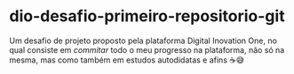 # dio-desafio-primeiro-repositorio-git
Um desafio de projeto proposto pela plataforma Digital Inovation One, 
no qual consiste em _commitar_ todo o meu progresso na plataforma, não
só na mesma, mas como também em estudos autodidatas e afins ☕😅

